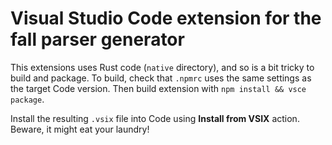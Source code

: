 # Visual Studio Code extension for the fall parser generator

This extensions uses Rust code (`native` directory), and so is a bit tricky to build and package. To build, check
that `.npmrc` uses the same settings as the target Code version. Then build extension with `npm install && vsce package`.

Install the resulting `.vsix` file into Code using **Install from VSIX** action. Beware, it might eat your laundry!
